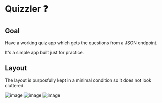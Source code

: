 # Quizzler ❓

## Goal

Have a working quiz app which gets the questions from a JSON endpoint. 

It's a simple app built just for practice.


## Layout

The layout is purposfully kept in a minimal condition so it does not look cluttered.

![image](https://user-images.githubusercontent.com/12469787/71904982-e026ee00-316f-11ea-8169-83fc0d3bc8b6.png)
![image](https://user-images.githubusercontent.com/12469787/71905003-ed43dd00-316f-11ea-97ab-0270f5d4e532.png)
![image](https://user-images.githubusercontent.com/12469787/71905083-16646d80-3170-11ea-9d3b-8c0404fc036b.png)
